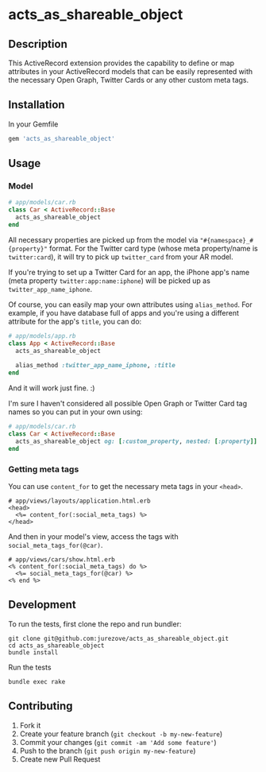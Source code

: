 # acts_as_shareable_object

## Description
This ActiveRecord extension provides the capability to define or map attributes in your ActiveRecord models that can be easily represented with the necessary Open Graph, Twitter Cards or any other custom meta tags.

## Installation
In your Gemfile
```ruby
gem 'acts_as_shareable_object'
```
  
## Usage
### Model
```ruby
# app/models/car.rb
class Car < ActiveRecord::Base
  acts_as_shareable_object
end
```
All necessary properties are picked up from the model via `"#{namespace}_#{property}"` format. For the Twitter card type (whose meta property/name is `twitter:card`), it will try to pick up `twitter_card` from your AR model.

If you're trying to set up a Twitter Card for an app, the iPhone app's name (meta property `twitter:app:name:iphone`) will be picked up as `twitter_app_name_iphone`.

Of course, you can easily map your own attributes using `alias_method`. For example, if you have database full of apps and you're using a different attribute for the app's `title`, you can do:
```ruby
# app/models/app.rb
class App < ActiveRecord::Base
  acts_as_shareable_object
  
  alias_method :twitter_app_name_iphone, :title
end
```
And it will work just fine. :)

I'm sure I haven't considered all possible Open Graph or Twitter Card tag names so you can put in your own using:

```ruby
# app/models/car.rb
class Car < ActiveRecord::Base
  acts_as_shareable_object og: [:custom_property, nested: [:property]]
end
```

### Getting meta tags
You can use `content_for` to get the necessary meta tags in your `<head>`.
```erb
# app/views/layouts/application.html.erb
<head>
  <%= content_for(:social_meta_tags) %>
</head>
```
And then in your model's view, access the tags with `social_meta_tags_for(@car)`.
```
# app/views/cars/show.html.erb
<% content_for(:social_meta_tags) do %>
  <%= social_meta_tags_for(@car) %>
<% end %>

```

## Development

To run the tests, first clone the repo and run bundler:

    git clone git@github.com:jurezove/acts_as_shareable_object.git
    cd acts_as_shareable_object
    bundle install

Run the tests

    bundle exec rake

## Contributing

1. Fork it
2. Create your feature branch (`git checkout -b my-new-feature`)
3. Commit your changes (`git commit -am 'Add some feature'`)
4. Push to the branch (`git push origin my-new-feature`)
5. Create new Pull Request
